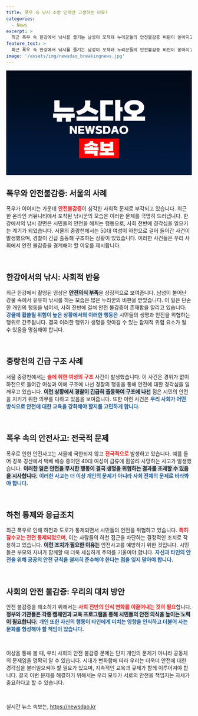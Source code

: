 ```yaml
---
title: 폭우 속 낚시 소방 인력만 고생하는 이유?
categories:
  - News
excerpt: >
  최근 폭우 속 한강에서 낚시를 즐기는 남성이 포착돼 누리꾼들의 안전불감증 비판이 쏟아지고 있습니다. 중랑천에서도 음주로 하천에 들어간 50대 여성이 구조되는 등 재난 속 위험한 행동이 이어지고 있습니다.
feature_text: >
  최근 폭우 속 한강에서 낚시를 즐기는 남성이 포착돼 누리꾼들의 안전불감증 비판이 쏟아지고 있습니다. 중랑천에서도 음주로 하천에 들어간 50대 여성이 구조되는 등 재난 속 위험한 행동이 이어지고 있습니다.
image: '/assets/img/newsdao_breakingnews.jpg'
---
```


<p><img src="/assets/img/newsdao_breakingnews.jpg" alt="koreaapp 속보" /></p>

<h2 data-ke-size="size26">폭우와 안전불감증: 서울의 사례</h2>

<p data-ke-size="size16">폭우가 이어지는 가운데 <b><span style="color: #ee2323;">안전불감증</span></b>이 심각한 사회적 문제로 부각되고 있습니다. 최근 한 온라인 커뮤니티에서 포착된 낚시꾼의 모습은 이러한 문제를 극명히 드러냅니다. 한강에서의 낚시 장면은 시민들의 안전을 해치는 행동으로, 사회 전반에 경각심을 일으키는 계기가 되었습니다. 서울의 중랑천에서는 50대 여성이 하천으로 걸어 들어간 사건이 발생했으며, 경찰이 긴급 출동해 구조하는 상황이 있었습니다. 이러한 사건들은 우리 사회에서 안전 불감증을 경계해야 할 이유를 제시합니다.</p>

<p data-ke-size="size16">&nbsp;</p>

<h2 data-ke-size="size26">한강에서의 낚시: 사회적 반응</h2>

<p data-ke-size="size16">최근 한강에서 촬영된 영상은 <b><span style="background-color: #21538527;">안전의식 부족</span></b>을 상징적으로 보여줍니다. 남성이 불어난 강물 속에서 유유히 낚시를 하는 모습은 많은 누리꾼의 비판을 받았습니다. 이 일은 단순한 개인의 행동을 넘어서, 사회 전반에 걸쳐 안전 불감증이 존재함을 알리고 있습니다. <b><span style="color: #1a5490;">강물에 휩쓸릴 위험이 높은 상황에서의 이러한 행동은</span></b> 시민들의 생명과 안전을 위협하는 행위로 간주됩니다. 결국 이러한 행위가 생명을 앗아갈 수 있는 잠재적 위험 요소가 될 수 있음을 명심해야 합니다.</p>

<p data-ke-size="size16">&nbsp;</p>

<h2 data-ke-size="size26">중랑천의 긴급 구조 사례</h2>

<p data-ke-size="size16">서울 중랑천에서는 <b><span style="color: #ee2323;">술에 취한 여성의 구조</span></b> 사건이 발생했습니다. 이 사건은 경위가 없이 하천으로 들어간 여성과 이에 구조에 나선 경찰의 행동을 통해 안전에 대한 경각심을 일깨우고 있습니다. <b><span style="background-color: #21538527;">이런 상황에서 경찰이 긴급히 출동하여 구조에 나선</span></b> 점은 시민의 안전을 지키기 위한 의무를 다하고 있음을 보여줍니다. 또한 이런 사건은 <b><span style="color: #1a5490;">우리 사회가 어떤 방식으로 안전에 대한 교육을 강화해야 할지를 고민하게 합니다.</span></b></p>

<p data-ke-size="size16">&nbsp;</p>

<h2 data-ke-size="size26">폭우 속의 안전사고: 전국적 문제</h2>

<p data-ke-size="size16">폭우로 인한 안전사고는 서울에 국한되지 않고 <b><span style="color: #ee2323;">전국적으로</span></b> 발생하고 있습니다. 예를 들어 경북 경산에서 택배 배송 중이던 40대 여성이 급류에 휩쓸려 사망하는 사고가 발생했습니다. <b><span style="background-color: #21538527;">이러한 일은 안전을 무시한 행동이 결국 생명을 위협하는 결과를 초래할 수 있음을 시사합니다.</span></b> <b><span style="color: #1a5490;">이러한 사고는 더 이상 개인의 문제가 아니라 사회 전체의 문제로 바라봐야 합니다.</span></b></p>

<p data-ke-size="size16">&nbsp;</p>

<h2 data-ke-size="size26">하천 통제와 응급조치</h2>

<p data-ke-size="size16">최근 폭우로 인해 하천과 도로가 통제되면서 시민들의 안전을 위협하고 있습니다. <b><span style="color: #ee2323;">특히 잠수교는 전면 통제되었으며</span></b>, 이는 사람들의 하천 접근을 차단하는 결정적인 조치로 작용하고 있습니다. <b><span style="background-color: #21538527;">이런 조치가 필요한 이유는</span></b> 안전사고를 예방하기 위한 것입니다. 시민들은 부모와 자녀가 함께할 때 더욱 세심하게 주의를 기울여야 합니다. <b><span style="color: #1a5490;">자신과 타인의 안전을 위해 공공의 안전 규칙을 철저히 준수해야 한다는 점을 잊지 말아야 합니다.</span></b></p>

<p data-ke-size="size16">&nbsp;</p>

<h2 data-ke-size="size26">사회의 안전 불감증: 우리의 대처 방안</h2>

<p data-ke-size="size16">안전 불감증을 해소하기 위해서는 <b><span style="color: #ee2323;">사회 전반의 인식 변화를 이끌어내는 것이 필요</span></b>합니다. <b><span style="background-color: #21538527;">정부와 기관들은 각종 캠페인과 교육 프로그램을 통해 시민들의 안전 의식을 높이는 노력이 필요합니다.</span></b> <b><span style="color: #1a5490;">개인 또한 자신의 행동이 타인에게 미치는 영향을 인식하고 더불어 사는 문화를 형성해야 할 책임이 있습니다.</span></b></p>

<p data-ke-size="size16">&nbsp;</p>

<p data-ke-size="size16">이상을 통해 볼 때, 우리 사회의 안전 불감증 문제는 단지 개인의 문제가 아니라 공동체의 문제임을 명확히 알 수 있습니다. 시대가 변화함에 따라 우리는 더욱더 안전에 대한 경각심을 불러일으켜야 할 필요가 있으며, 지속적인 교육과 규제가 함께 이루어져야 합니다. 결국 이런 문제를 해결하기 위해서는 우리 모두가 서로의 안전을 책임지는 자세가 중요하다고 할 수 있습니다.</p>

<p data-ke-size="size16">&nbsp;</p>
실시간 뉴스 속보는, <a href="https://newsdao.kr" rel="dofollow">https://newsdao.kr</a>


